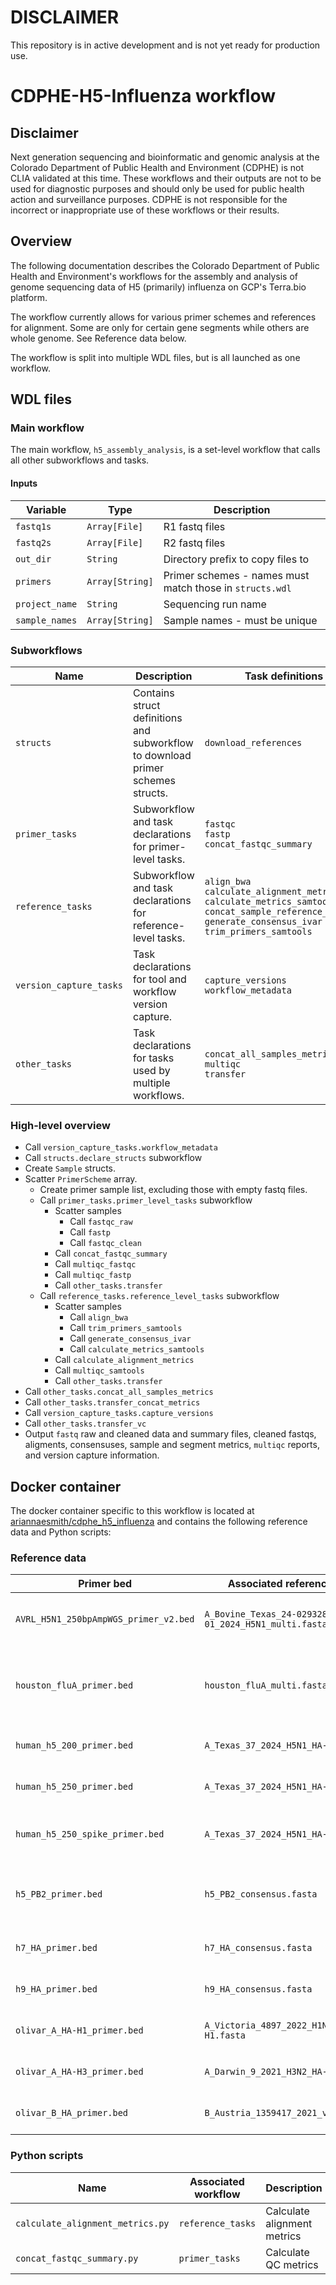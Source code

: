 # DISCLAIMER
This repository is in active development and is not yet ready for production use.

# CDPHE-H5-Influenza workflow

## Disclaimer
Next generation sequencing and bioinformatic and genomic analysis at the Colorado Department of Public Health and Environment (CDPHE) is not CLIA validated at this time. These workflows and their outputs are not to be used for diagnostic purposes and should only be used for public health action and surveillance purposes. CDPHE is not responsible for the incorrect or inappropriate use of these workflows or their results.

## Overview
The following documentation describes the Colorado Department of Public Health and Environment's workflows for the assembly and analysis of genome sequencing data of H5 (primarily) influenza on GCP's Terra.bio platform. 

The workflow currently allows for various primer schemes and references for alignment. Some are only for certain gene segments while others are whole genome. See Reference data below.

The workflow is split into multiple WDL files, but is all launched as one workflow.

## WDL files

### Main workflow

The main workflow, `h5_assembly_analysis`, is a set-level workflow that calls all other subworkflows and tasks.

#### Inputs

| Variable | Type | Description |
| -- | -- | -- |
| `fastq1s` | `Array[File]` | R1 fastq files |
| `fastq2s` | `Array[File]` | R2 fastq files |
| `out_dir` | `String` | Directory prefix to copy files to |
| `primers` | `Array[String]` | Primer schemes - names must match those in `structs.wdl` |
| `project_name` | `String` | Sequencing run name |
| `sample_names` | `Array[String]` | Sample names - must be unique |

### Subworkflows

| Name | Description | Task definitions |
| --- | --- | --- |
| `structs` | Contains struct definitions and subworkflow to download primer schemes structs. | `download_references` |
| `primer_tasks` | Subworkflow and task declarations for primer-level tasks.| `fastqc`<br>`fastp`<br>`concat_fastqc_summary` |
| `reference_tasks` | Subworkflow and task declarations for reference-level tasks.| `align_bwa`<br>`calculate_alignment_metrics`<br>`calculate_metrics_samtools`<br>`concat_sample_reference_metrics`<br>`generate_consensus_ivar`<br>`trim_primers_samtools` |
| `version_capture_tasks` | Task declarations for tool and workflow version capture.| `capture_versions`<br>`workflow_metadata` |
| `other_tasks` | Task declarations for tasks used by multiple workflows. | `concat_all_samples_metrics`<br>`multiqc`<br>`transfer` |

### High-level overview
- Call `version_capture_tasks.workflow_metadata`
- Call `structs.declare_structs` subworkflow 
- Create `Sample` structs.
- Scatter `PrimerScheme` array.
  - Create primer sample list, excluding those with empty fastq files.
  - Call `primer_tasks.primer_level_tasks` subworkflow
    - Scatter samples
      - Call `fastqc_raw`
      - Call `fastp`
      - Call `fastqc_clean`
    - Call `concat_fastqc_summary`
    - Call `multiqc_fastqc`
    - Call `multiqc_fastp`
    - Call `other_tasks.transfer`
  - Call `reference_tasks.reference_level_tasks` subworkflow
    - Scatter samples
      - Call `align_bwa`
      - Call `trim_primers_samtools`
      - Call `generate_consensus_ivar`
      - Call `calculate_metrics_samtools`
    - Call `calculate_alignment_metrics`
    - Call `multiqc_samtools`
    - Call `other_tasks.transfer`
- Call `other_tasks.concat_all_samples_metrics`
- Call `other_tasks.transfer_concat_metrics`
- Call `version_capture_tasks.capture_versions`
- Call `other_tasks.transfer_vc` 
- Output `fastq` raw and cleaned data and summary files, cleaned fastqs, aligments, consensuses, sample and segment metrics, `multiqc` reports, and version capture information.

## Docker container

The docker container specific to this workflow is located at [ariannaesmith/cdphe_h5_influenza](https://hub.docker.com/repository/docker/ariannaesmith/cdphe_h5_influenza/general) and contains the following reference data and Python scripts:

### Reference data

| Primer bed | Associated reference fasta | Description | Source |
| -- | -- | -- | -- 
| `AVRL_H5N1_250bpAmpWGS_primer_v2.bed` | `A_Bovine_Texas_24-029328-01_2024_H5N1_multi.fasta` | Tiled - whole genome - H5N1 | [Paper](dx.doi.org/10.17504/protocols.io.kqdg322kpv25/v1) |
| `houston_fluA_primer.bed` | `houston_fluA_multi.fasta` | Tiled - HA + NA genes from H5N1 and H3N2; HA gene from H1N1 | [Github repository](https://github.com/treangenlab/InfA-amplicon) |
| `human_h5_200_primer.bed` | `A_Texas_37_2024_H5N1_HA-H5.fasta` | Tiled - HA gene - H5N1 | made in-house  with [PrimalScheme](https://primalscheme.com/) |
| `human_h5_250_primer.bed` | `A_Texas_37_2024_H5N1_HA-H5.fasta` | Tiled - HA gene - H5N1 | made in-house with [PrimalScheme](https://primalscheme.com/) |
| `human_h5_250_spike_primer.bed` | `A_Texas_37_2024_H5N1_HA-H5.fasta` | Tiled - HA gene - H5N1 (D.1.1) | made in-house with [PrimalScheme](https://primalscheme.com/) |
| `h5_PB2_primer.bed` | `h5_PB2_consensus.fasta` | Tiled - PB2 gene - H5N1 (B3.13 and D.1.1)| made in-house with [PrimalScheme](https://primalscheme.com/) |
| `h7_HA_primer.bed` | `h7_HA_consensus.fasta` | Tiled - HA gene - H7 | made in-house with [PrimalScheme](https://primalscheme.com/) |
| `h9_HA_primer.bed` | `h9_HA_consensus.fasta` | Tiled - HA gene - H9 | made in-house with [PrimalScheme](https://primalscheme.com/) |
| `olivar_A_HA-H1_primer.bed` | `A_Victoria_4897_2022_H1N1_HA-H1.fasta` | Tiled - HA gene - H1N1 | Made in-house with [Olivar](https://github.com/treangenlab/Olivar) |
| `olivar_A_HA-H3_primer.bed` | `A_Darwin_9_2021_H3N2_HA-H3.fasta` | Tiled - HA gene - H3N2 | Made in-house with [Olivar](https://github.com/treangenlab/Olivar) |
| `olivar_B_HA_primer.bed` | `B_Austria_1359417_2021_vic_HA.fasta` | Tiled - HA gene - B/Victoria | Made in-house with [Olivar](https://github.com/treangenlab/Olivar) |

### Python scripts

| Name | Associated workflow | Description |
| -- | -- | -- |
| `calculate_alignment_metrics.py` | `reference_tasks` | Calculate alignment metrics |
| `concat_fastqc_summary.py` | `primer_tasks` | Calculate QC metrics | 